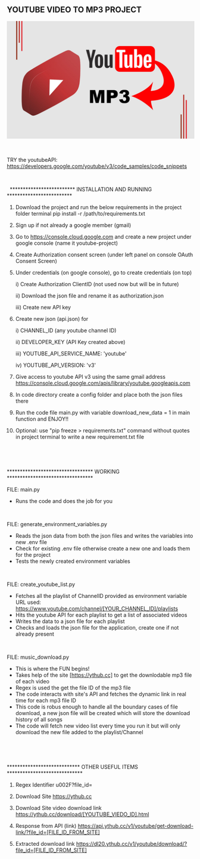 ## YOUTUBE VIDEO TO MP3 PROJECT

![](https://github.com/Shubhammalik/youtube-to-mp3/blob/main/img/youtube-to-mp3.jpg)

&nbsp;

TRY the youtubeAPI: https://developers.google.com/youtube/v3/code_samples/code_snippets

&nbsp;

&nbsp;
*************************  INSTALLATION AND RUNNING  *************************

1) Download the project and run the below requirements in the project folder terminal
	pip install -r /path/to/requirements.txt

1) Sign up if not already a google member (gmail)

2) Go to https://console.cloud.google.com and create a new project under google console (name it youtube-project)

3) Create Authorization consent screen (under left panel on console OAuth Consent Screen)

4) Under credentials (on google console), go to create credentials (on top)

	i) Create Authorization ClientID (not used now but will be in future)
	
	ii) Download the json file and rename it as authorization.json
	
	iii) Create new API key

5) Create new json (api.json) for

	i) CHANNEL_ID (any youtube channel ID)
	
	ii) DEVELOPER_KEY (API Key created above)
	
	iii) YOUTUBE_API_SERVICE_NAME: 'youtube'
	
	iv) YOUTUBE_API_VERSION: 'v3'

6) Give access to youtube API v3 using the same gmail address
 https://console.cloud.google.com/apis/library/youtube.googleapis.com

7) In code directory create a config folder and place both the json files there

8) Run the code file main.py with variable download_new_data = 1 in main function and ENJOY!!

9) Optional: use "pip freeze > requirements.txt" command without quotes in project terminal to write a new requirement.txt file

&nbsp;

&nbsp;

*********************************  WORKING  *********************************

FILE: main.py
- Runs the code and does the job for you

&nbsp;

FILE: generate_environment_variables.py
- Reads the json data from both the json files and writes the variables into new .env file
- Check for existing .env file otherwise create a new one and loads them for the project
- Tests the newly created environment variables

&nbsp;

FILE: create_youtube_list.py
- Fetches all the playlist of ChannelID provided as environment variable
	URL used: https://www.youtube.com/channel/[YOUR_CHANNEL_ID]/playlists
- Hits the youtube API for each playlist to get a list of associated videos
- Writes the data to a json file for each playlist
- Checks and loads the json file for the application, create one if not already present

&nbsp;

FILE: music_download.py
- This is where the FUN begins!
- Takes help of the site [https://ythub.cc] to get the downlodable mp3 file of each video
- Regex is used the get the file ID of the mp3 file
- The code interacts with site's API and fetches the dynamic link in real time for each mp3 file ID
- This code is robus enough to handle all the boundary cases of file download, a new json file will be created which will store the download history of all songs
- The code will fetch new video list every time you run it but will only download the new file added to the playlist/Channel

&nbsp;

&nbsp;

**************************** OTHER USEFUL ITEMS  *****************************

1) Regex Identifier
u002F?file_id=

2) Download Site
https://ythub.cc

3) Download Site video download link
https://ythub.cc/download/[YOUTUBE_VIEDO_ID].html

4) Response from API (link)
https://api.ythub.cc/v1/youtube/get-download-link/?file_id=[FILE_ID_FROM_SITE]

5) Extracted download link
https://dl20.ythub.cc/v1/youtube/download/?file_id=[FILE_ID_FROM_SITE]

&nbsp;
